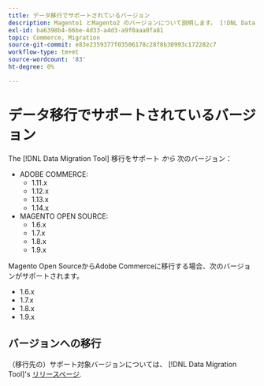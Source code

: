 ```yaml
---
title: データ移行でサポートされているバージョン
description: Magento1 とMagento2 のバージョンについて説明します。 [!DNL Data Migration Tool] はをサポートします。
exl-id: ba6398b4-66be-4d33-a4d3-a9f0aaa0fa81
topic: Commerce, Migration
source-git-commit: e83e2359377f03506178c28f8b30993c172282c7
workflow-type: tm+mt
source-wordcount: '83'
ht-degree: 0%

---
```


# データ移行でサポートされているバージョン

The [!DNL Data Migration Tool] 移行をサポート _から_ 次のバージョン：

* ADOBE COMMERCE:
   * 1.11.x
   * 1.12.x
   * 1.13.x
   * 1.14.x
* MAGENTO OPEN SOURCE:
   * 1.6.x
   * 1.7.x
   * 1.8.x
   * 1.9.x

Magento Open SourceからAdobe Commerceに移行する場合、次のバージョンがサポートされます。

* 1.6.x
* 1.7.x
* 1.8.x
* 1.9.x

## バージョンへの移行

（移行先の）サポート対象バージョンについては、 [!DNL Data Migration Tool]&#39;s [リリースページ](https://github.com/magento/data-migration-tool/releases).
